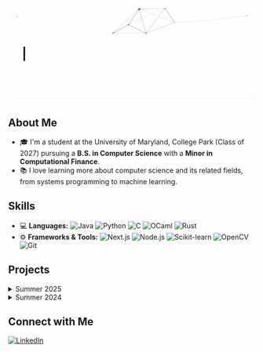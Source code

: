# <img src="https://github.com/Rishitg04/Rishitg04/blob/main/Github%20Header.gif">

## About Me
- 🎓 I'm a student at the University of Maryland, College Park (Class of 2027) pursuing a **B.S. in Computer Science** with a **Minor in Computational Finance**.
- 📚 I love learning more about computer science and its related fields, from systems programming to machine learning.

## Skills
- 💻 **Languages:** ![Java](https://img.shields.io/badge/-Java-333333?style=flat) ![Python](https://img.shields.io/badge/-Python-333333?style=flat) ![C](https://img.shields.io/badge/-C-333333?style=flat) ![OCaml](https://img.shields.io/badge/-OCaml-333333?style=flat) ![Rust](https://img.shields.io/badge/-Rust-333333?style=flat&logo=rust)
- ⚙️ **Frameworks & Tools:** ![Next.js](https://img.shields.io/badge/-Next.js-333333?style=flat&logo=next.js) ![Node.js](https://img.shields.io/badge/-Node.js-333333?style=flat&logo=node.js) ![Scikit-learn](https://img.shields.io/badge/-Scikit--learn-333333?style=flat&logo=scikit-learn) ![OpenCV](https://img.shields.io/badge/-OpenCV-333333?style=flat&logo=opencv) ![Git](https://img.shields.io/badge/-Git-333333?style=flat&logo=git)

## Projects
<details>
  <summary>Summer 2025</summary>
  <ul>
    <li><b><a href="https://github.com/Rishitg04/RAG_Chatbot">RAG Chatbot</a></b> – A context-aware chatbot that combines <i>React</i>, <i>Flask</i>, and <i>Python</i> with <i>LLaMA 3.2</i> to deliver accurate answers through Retrieval-Augmented Generation.</li>
  </ul>
</details>

<details>
  <summary>Summer 2024</summary>
  <ul>
    <li><b><a href="https://github.com/Rishitg04/Summer-2024-Simple-Web-Server-">Web Server</a></b> – Used Python's built-in <code>http.server</code> module to create a server and handle GET and POST requests.</li>
    <li><b><a href="https://github.com/Rishitg04/Summer-2024-Stock-Tracker-Web-App">Stock Price Checker</a></b> – Built a Flask app with the Alpha Vantage API to display real-time stock prices.</li>
    <li><b><a href="https://github.com/Rishitg04/Summer-2024-Web-To-do-list-with-login">To Do List</a></b> – Created a web-based to-do list with user authentication using Flask and SQLite.</li>
    <li><b><a href="https://github.com/Rishitg04/Summer-2024-Chatbot-with-DialoGPT-">Chatbot</a></b> – Built an online chatbot leveraging Microsoft’s DialoGPT for conversational responses.</li>
  </ul>
</details>


## Connect with Me
[![LinkedIn](https://img.shields.io/badge/-LinkedIn-0077B5?style=flat&logo=linkedin)](https://www.linkedin.com/in/rishit-ghosh-077a24162/)

